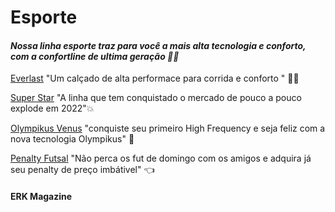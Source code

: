 # Esporte

#### _Nossa linha esporte traz para você a mais alta tecnologia e conforto, com a confortline de ultima geração :golfing_man:_

[Everlast](https://www.erkmagazine.com.br/produto/333514/everlast-tenis-bunker-preto-branco-e-rosa) "Um calçado de alta performace para corrida e conforto " :ok_woman:

[Super Star](https://www.erkmagazine.com.br/produto/367892/super-star-tenis-marinho-e-branco-sst-3347) "A linha que tem conquistado o mercado de pouco a pouco explode em 2022":boom:

[Olympikus Venus](https://www.erkmagazine.com.br/produto/382960/tenis-olympikus-venus-689-marinho) "conquiste seu primeiro High Frequency e seja feliz com a nova tecnologia Olympikus" :athletic_shoe:

​[Penalty Futsal](https://www.erkmagazine.com.br/produto/355888/penalty-futsal-atf-americas-ix-preto-e-branca) "Não perca os fut de domingo com os amigos e adquira já seu penalty de preço imbátivel" :point_left:

#### ERK Magazine 







